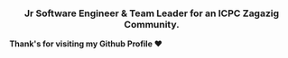 

<h3 align="center"> Jr Software Engineer & Team Leader for an ICPC Zagazig Community. </h3>

  
<b  align="center">Thank's for visiting my Github Profile ❤️</b>
